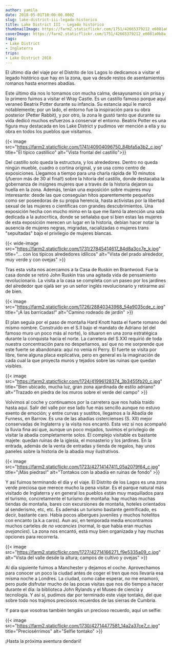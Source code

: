 ```yaml
---
author: yamila
date: 2018-05-01T10:00:00.000Z
slug: lake-district-iii-legado-historico
title: Lake District III - Legado histórico
thumbnailImage: https://farm2.staticflickr.com/1751/42665379212_e6081a0b8a_c.jpg
coverImage: https://farm2.staticflickr.com/1751/42665379212_e6081a0b8a_c.jpg
tags:
- Lake District
- Inglaterra
trips:
- Lake District 2018
---
```


El último día del viaje por el Distrito de los Lagos lo dedicamos a visitar el legado histórico que hay en la zona, que va desde restos de asentamientos romanos hasta enormes abadías.

<!--more-->

Este último día nos lo tomamos con mucha calma, desayunamos sin prisa y lo primero fuimos a visitar el Wray Castle. Es un castillo famoso porque aquí veraneó Beatrix Potter durante su infancia. Su estancia aquí le marcó notablemente; por un lado, el entorno fue la inspiración para su obra posterior (Petter Rabbit), y por otro, la zona le gustó tanto que durante su vida dedicó muchos esfuerzos a conservar el entorno. Beatrix Potter es una figura muy destacada en los Lake District y pudimos ver mención a ella y su obra en todos los pueblos que visitamos.

{{< image src="https://farm2.staticflickr.com/1741/40904096750_84bfa5a3b2_c.jpg" title="El típico castillico" alt="Vista frontal del castillo">}}

Del castillo solo queda la estructura, y los alrededores. Dentro no queda ningún mueble, cuadro o cortina original, y se usa como centro de exposiciones. Llegamos a tiempo para una charla rápida de 10 minutos (¡fueron más de 30 al final!) sobre la hitoria del castillo, donde destacaba la gobernanza de insignes mujeres que a través de la historia dejaron su huella en la zona. Además, tenían una exposición sobre mujeres muy interesante: desde las que conseguían hitos aparentemente pequeños como ser poseedoras de su propia herencia, hasta activistas por la libertad sexual de las mujeres o científicas con grandes descubrimientos. Una exposición hecha con mucho mimo en la que me llamó la atención una sala dedicada a la autocrítica, donde se señalaba que si bien estas las mujeres de esta exposición merecen un lugar en la historia, debían hacer notar la ausencia de mujeres negras, migradas, racializadas o mujeres trans "sepultadas" bajo el privilegio de mujeres blancas.

{{< wide-image src="https://farm2.staticflickr.com/1731/27845414617_84d8a3cc7e_k.jpg" title="... con los típicos alrededores idílicos" alt="Vista del prado alrededor, muy verde y con ovejas" >}}

Tras esta vsita nos acercamos a la Casa de Ruskin en Brantwood. Fue la casa donde se retiró John Ruskin tras una agitada vida de pensamiento revolucionario. La visita a la casa se completa con un paseo por los jardines del alrededor que ojalá ser yo un señor inglés revolucionario y retirarme así de bien.

{{< image src="https://farm2.staticflickr.com/1726/28840343968_54a9035cde_c.jpg" title="¡A las barricadas!" alt="Camino rodeado de jardín" >}}

El plan seguía por el paso de montaña Hard Knott hasta el fuerte romano del mismo nombre. Construido en el S.II bajo el mandato de Adriano (el del famoso muro un poco más al norte), lo situaron en una zona estratégica durante la conquista hacia el norte. La carretera del S.XXI requirió de toda nuestra concentración para no despeñarnos, así que no me sorprende que este fuerte se abandonara: aquí no venía ni Perry. El fuerte se visita por libre, tiene alguna placa explicativa, pero en general es la imaginación de cada cual la que proyecta muros y tejados sobre las ruinas que quedan visibles.

{{< image src="https://farm2.staticflickr.com/1724/41996128374_3b3455fb20_c.jpg" title="Bien ubicado, mucha luz, gran zona ajardinada de estilo adriano" alt="Trazado en piedra de los muros sobre el verde del campo" >}}

Volvimos al coche y continuamos por la carretera que nos había traído hasta aquí. Salir del valle por ese lado fue más sencillo aunque no estuvo exento de emoción; y entre curvas y sustitos, llegamos a la Abadía de Furness, en Barrow. Es una de las abadías cistercienses (S. XII) mejor conservadas de Inglaterra y la visita nos encantó. Esta vez sí nos acompañó la lluvia fina así que, aunque un poco mojados, tuvimos el privilegio de visitar la abadía completamente solos. El complejo visitable es bastante majete: quedan ruinas de la iglesia, el monasterio y los jardines. En la entrada, además de la venta de entradas y tienda de regalos, hay unos paneles sobre la historia de la abadía muy ilustrativos.

{{< image src="https://farm2.staticflickr.com/1723/42714147411_05a2079f64_c.jpg" title="¡Más piedras!" alt="Tontakos con la abadía en ruinas de fondo" >}}

Y así fuimos terminando el día y el viaje. El Distrito de los Lagos es una zona verde preciosa que merece mucho la pena visitar. Es el parque natural más visitado de Inglaterra y en general los pueblos están muy maquillados para el turismo, concretamente el turismo de montaña: hay muchas muchas tiendas de montaña, bares con excursiones de montaña, hoteles orientados al senderismo, etc, etc. Es además un turismo bastante gentrificado, es decir, bastante caro. Había pocos albergues juveniles y muchos hotelitos con encanto (a.k.a caros). Aun así, en temporada media encontramos muchos carteles de <em>no vacancies</em> (normal, lo que había eran muchas <em>ovejancies</em>). La zona nos encantó, está muy bien organizada y hay muchas opciones para recorrerla.

{{< image src="https://farm2.staticflickr.com/1727/42714166271_f9e5335a09_c.jpg" alt="Vista del valle desde la altura; campos de cultivo y ovejas" >}}

Al día siguiente fuimos a Manchester y dejamos el coche. Aprovechamos para conocer un poco la ciudad antes de coger el tren que nos llevaría esa misma noche a Londres. La ciudad, como cabe esperar, no me enamoró, pero pude disfrutar mucho de las pocas visitas que nos dio tiempo a hacer durante el día: la biblioteca John Rylands y el Museo de ciencia y tecnología. Y así sí, pudimos dar por terminado este viaje tontako, del que sobre todo nos trajimos preciosos recuerdos de las sierras de Cumbria.

Y para que vosotras también tengáis un precioso recuerdo, aquí un selfie:

{{< image src="https://farm2.staticflickr.com/1730/42714477581_14a2a37ce7_c.jpg" title="Preciosérrimos" alt="Selfie tontako" >}}

¡Hasta la próxima aventura dendarii!
